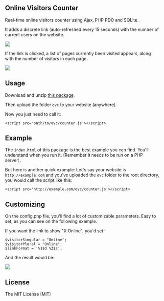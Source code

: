 ## Online Visitors Counter ##

Real-time online visitors counter using Ajax, PHP PDO and SQLite.

It adds a discrete link (auto-refreshed every 15 seconds) with the number of current users on the website.

![](http://i.imgur.com/EJfXHgs.png)

If the link is clicked, a list of pages currently been visited appears, along with the number of visitors in each page.

![](http://i.imgur.com/SoYLh8o.png)


## Usage ##

Download and unzip [this package](https://github.com/felladrin/online-visitors-counter/archive/master.zip).

Then upload the folder `ovc` to your website (anywhere).

Now you just need to call it:

    <script src='path/to/ovc/counter.js'></script>

## Example ##

The `index.html` of this package is the best example you can find. You'll understand when you run it. (Remember it needs to be run on a PHP server).

But here is another quick example: Let's say your website is `http://example.com` and you've uploaded the `ovc` folder to the root directory, you would call the script like this:

	<script src='http://example.com/ovc/counter.js'></script>

## Customizing ##

On the config.php file, you'll find a lot of customizable parameters. Easy to set, as you can see on the following example.

If you want the link to show "X Online", you'd set:

	$visitorSingular = "Online";
	$visitorPlural = "Online";
	$linkFormat = '%1$d %2$s';

And the result would be:

![](http://i.imgur.com/QaVxal7.png)

## License ##

The MIT License (MIT)
